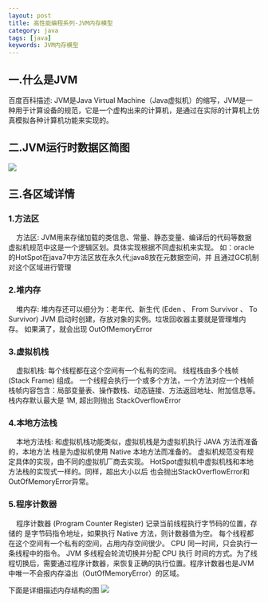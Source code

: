 ```yaml
---
layout: post
title: 高性能编程系列-JVM内存模型
category: java
tags: [java]
keywords: JVM内存模型
---
```


## 一.什么是JVM

 百度百科描述: JVM是Java Virtual Machine（Java虚拟机）的缩写，JVM是一种用于计算设备的规范，它是一个虚构出来的计算机，是通过在实际的计算机上仿真模拟各种计算机功能来实现的。

## 二.JVM运行时数据区简图
 ![](http://image.xiaoyaowind.com/image/JVM内存模型.png)

## 三.各区域详情

### 1.方法区
&nbsp;&nbsp;&nbsp;&nbsp;方法区: JVM用来存储加载的类信息、常量、静态变量、编译后的代码等数据
虚拟机规范中这是一个逻辑区划。具体实现根据不同虚拟机来实现。
如：oracle的HotSpot在java7中方法区放在永久代;java8放在元数据空间，并
且通过GC机制对这个区域进行管理

### 2.堆内存
&nbsp;&nbsp;&nbsp;&nbsp;堆内存: 堆内存还可以细分为：老年代、新生代 (Eden 、 From Survivor 、 To Survivor)
JVM 启动时创建，存放对象的实例。垃圾回收器主要就是管理堆内存。
如果满了，就会出现 OutOfMemoryError

### 3.虚拟机栈
&nbsp;&nbsp;&nbsp;&nbsp;虚拟机栈: 每个线程都在这个空间有一个私有的空间。
线程栈由多个栈帧 (Stack Frame) 组成。
一个线程会执行一个或多个方法，一个方法对应一个栈帧
栈帧内容包含：局部变量表、操作数栈、动态链接、方法返回地址、附加信息等。
栈内存默认最大是 1M, 超出则抛出 StackOverflowError

### 4.本地方法栈
&nbsp;&nbsp;&nbsp;&nbsp;本地方法栈: 和虚拟机栈功能类似，虚拟机栈是为虚拟机执行 JAVA 方法而准备的，本地方法
栈是为虚拟机使用 Native 本地方法而准备的。
虚拟机规范没有规定具体的实现，由不同的虚拟机厂商去实现。
HotSpot虚拟机中虚拟机栈和本地方法栈的实现式一样的。同样，超出大小以后
也会抛出StackOverflowError和OutOfMemoryError异常。

### 5.程序计数器
&nbsp;&nbsp;&nbsp;&nbsp;程序计数器 (Program Counter Register) 记录当前线程执行字节码的位置，存储的
是字节码指令地址，如果执行 Native 方法，则计数器值为空。
每个线程都在这个空间有一个私有的空间，占用内存空间很少。
CPU 同一时间，只会执行一条线程中的指令。 JVM 多线程会轮流切换并分配 CPU 执行
时间的方式。为了线程切换后，需要通过程序计数器，来恢复正确的执行位置。程序计数器也是JVM中唯一不会报内存溢出（OutOfMemoryError）的区域。

下面是详细描述内存结构的图
![](http://image.xiaoyaowind.com/image/202203142133647.jpg)

    
  